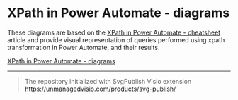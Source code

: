 # XPath in Power Automate - diagrams

These diagrams are based on the [XPath in Power Automate - cheatsheet](https://dev.to/kkazala/xpath-in-power-automate-d37) article and provide visual representation of queries performed using xpath transformation in Power Automate, and their results.

[XPath in Power Automate - diagrams](https://kkazala.github.io/xpath-powerautomate/index.html)

--------------

> The repository initialized with SvgPublish Visio extension https://unmanagedvisio.com/products/svg-publish/